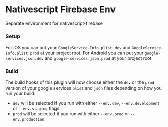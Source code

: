 # Nativescript Firebase Env

Separate environment for nativescript-firebase

### Setup

For iOS you can put your `GoogleService-Info.plist.dev` and `GoogleService-Info.plist.prod` at your project root.
For Android you can put your `google-services.json.dev` and `google-services.json.prod` at your project root.

### Build

The build hooks of this plugin will now choose either the `dev` or the `prod` version of your google services `plist` and `json` files depending on how you run your build:

- `dev` will be selected if you run with either `--env.dev`, `--env.development` or `--env.staging` flags.
- `prod` will be selected if you run with either `--env.prod` or `--env.production`.
